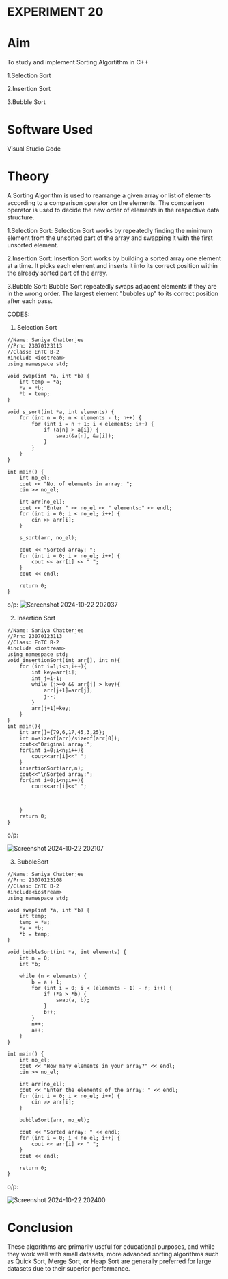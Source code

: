 # EXPERIMENT 20
# Aim
To study and implement Sorting Algortithm in C++

1.Selection Sort

2.Insertion Sort

3.Bubble Sort

# Software Used
Visual Studio Code
# Theory
A Sorting Algorithm is used to rearrange a given array or list of elements according to a comparison operator on the elements. The comparison operator is used to decide the new order of elements in the respective data structure.

1.Selection Sort:
Selection Sort works by repeatedly finding the minimum element from the unsorted part of the array and swapping it with the first unsorted element.

2.Insertion Sort:
Insertion Sort works by building a sorted array one element at a time. It picks each element and inserts it into its correct position within the already sorted part of the array.

3.Bubble Sort:
Bubble Sort repeatedly swaps adjacent elements if they are in the wrong order. The largest element "bubbles up" to its correct position after each pass.

CODES:

1. Selection Sort
```
//Name: Saniya Chatterjee
//Prn: 23070123113
//Class: EnTC B-2
#include <iostream>
using namespace std;

void swap(int *a, int *b) {
    int temp = *a;
    *a = *b;
    *b = temp;
}

void s_sort(int *a, int elements) {
    for (int n = 0; n < elements - 1; n++) {
        for (int i = n + 1; i < elements; i++) {
            if (a[n] > a[i]) {
                swap(&a[n], &a[i]);
            }
        }
    }
}

int main() {
    int no_el;
    cout << "No. of elements in array: ";
    cin >> no_el;

    int arr[no_el];
    cout << "Enter " << no_el << " elements:" << endl;
    for (int i = 0; i < no_el; i++) {
        cin >> arr[i];
    }

    s_sort(arr, no_el);

    cout << "Sorted array: ";
    for (int i = 0; i < no_el; i++) {
        cout << arr[i] << " ";
    }
    cout << endl;

    return 0;
}
```
o/p:
![Screenshot 2024-10-22 202037](https://github.com/user-attachments/assets/a3a150ee-a265-43dc-9da7-9ba688c34a71)


2. Insertion Sort
```
//Name: Saniya Chatterjee
//Prn: 23070123113
//Class: EnTC B-2
#include <iostream>
using namespace std;
void insertionSort(int arr[], int n){
    for (int i=1;i<n;i++){
        int key=arr[i];
        int j=i-1;
        while (j>=0 && arr[j] > key){
            arr[j+1]=arr[j];
            j--;
        }
        arr[j+1]=key;
    }
}
int main(){
    int arr[]={79,6,17,45,3,25};
    int n=sizeof(arr)/sizeof(arr[0]);
    cout<<"Original array:";
    for(int i=0;i<n;i++){
        cout<<arr[i]<<" ";
    }
    insertionSort(arr,n);
    cout<<"\nSorted array:";
    for(int i=0;i<n;i++){
        cout<<arr[i]<<" ";


       
    }
    return 0;
}
```
o/p:

![Screenshot 2024-10-22 202107](https://github.com/user-attachments/assets/cb0281a1-66a3-4d54-ad6c-7bda527f2c51)

3. BubbleSort
```
//Name: Saniya Chatterjee
//Prn: 23070123108
//Class: EnTC B-2
#include<iostream>
using namespace std;

void swap(int *a, int *b) {
    int temp;
    temp = *a;
    *a = *b;
    *b = temp;
}

void bubbleSort(int *a, int elements) {
    int n = 0;
    int *b;

    while (n < elements) {
        b = a + 1;
        for (int i = 0; i < (elements - 1) - n; i++) {
            if (*a > *b) {
                swap(a, b);
            }
            b++;
        }
        n++;
        a++;
    }
}

int main() {
    int no_el;
    cout << "How many elements in your array?" << endl;
    cin >> no_el;

    int arr[no_el];
    cout << "Enter the elements of the array: " << endl;
    for (int i = 0; i < no_el; i++) {
        cin >> arr[i];
    }

    bubbleSort(arr, no_el);

    cout << "Sorted array: " << endl;
    for (int i = 0; i < no_el; i++) {
        cout << arr[i] << " ";
    }
    cout << endl;

    return 0;
}
```
o/p:


![Screenshot 2024-10-22 202400](https://github.com/user-attachments/assets/00a15bb5-1168-4772-8675-fb16beba1d79)

# Conclusion
These algorithms are primarily useful for educational purposes, and while they work well with small datasets, more advanced sorting algorithms such as Quick Sort, Merge Sort, or Heap Sort are generally preferred for large datasets due to their superior performance.
